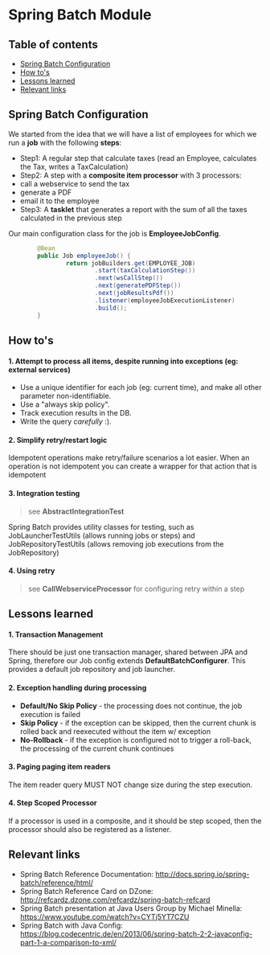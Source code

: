 Spring Batch Module
===================

Table of contents
-----------------
* [Spring Batch Configuration](#configuration)
* [How to's](#how-to)
* [Lessons learned](#lessons-learned)
* [Relevant links](#links)

<a name="configuration"></a>Spring Batch Configuration
------------------------------------------------------
We started from the idea that we will have a list of employees for which we run a __job__ with the following __steps__:

* Step1: A regular step that calculate taxes (read an Employee, calculates the Tax, writes a TaxCalculation)
* Step2: A step with a __composite item processor__ with 3 processors:
 * call a webservice to send the tax
 * generate a PDF
 * email it to the employee
* Step3: A __tasklet__ that generates a report with the sum of all the taxes calculated in the previous step

Our main configuration class for the job is __EmployeeJobConfig__.

```java
        @Bean
        public Job employeeJob() {
                return jobBuilders.get(EMPLOYEE_JOB)
                        .start(taxCalculationStep())
                        .next(wsCallStep())
                        .next(generatePDFStep())
                        .next(jobResultsPdf())
                        .listener(employeeJobExecutionListener)
                        .build();
        }
```

<a name="how-to"></a>How to's
-----------------------------

#### 1. Attempt to process all items, despite running into exceptions (eg: external services)

- Use a unique identifier for each job (eg: current time), and make all other parameter non-identifiable.
- Use a "always skip policy".
- Track execution results in the DB.
- Write the query *carefully* :).

#### 2. Simplify retry/restart logic
Idempotent operations make retry/failure scenarios a lot easier. When an operation is not idempotent you can create a wrapper for that action that is idempotent

#### 3. Integration testing
> see __AbstractIntegrationTest__

Spring Batch provides utility classes for testing, such as JobLauncherTestUtils (allows running jobs or steps) and JobRepositoryTestUtils (allows removing job executions from the JobRepository)

#### 4. Using retry
> see __CallWebserviceProcessor__ for configuring retry within a step

<a name="lessons-learned"></a>Lessons learned
---------------------------------------------

#### 1. Transaction Management
There should be just one transaction manager, shared between JPA and Spring, therefore our Job config extends __DefaultBatchConfigurer__. This provides a default job repository and job launcher.

#### 2. Exception handling during processing

- __Default/No Skip Policy__ - the processing does not continue, the job execution is failed
- __Skip Policy__ - if the exception can be skipped, then the current chunk is rolled back and reexecuted without the item w/ exception
- __No-Rollback__ - if the exception is configured not to trigger a roll-back, the processing of the current chunk continues

#### 3. Paging paging item readers
The item reader query MUST NOT change size during the step execution.

#### 4. Step Scoped Processor
If a processor is used in a composite, and it should be step scoped, then the processor should also be registered as a listener.


<a name="links"></a>Relevant links
----------------------------------
- Spring Batch Reference Documentation: http://docs.spring.io/spring-batch/reference/html/
- Spring Batch Reference Card on DZone: http://refcardz.dzone.com/refcardz/spring-batch-refcard
- Spring Batch presentation at Java Users Group by Michael Minella: https://www.youtube.com/watch?v=CYTj5YT7CZU
- Spring Batch with Java Config: https://blog.codecentric.de/en/2013/06/spring-batch-2-2-javaconfig-part-1-a-comparison-to-xml/
